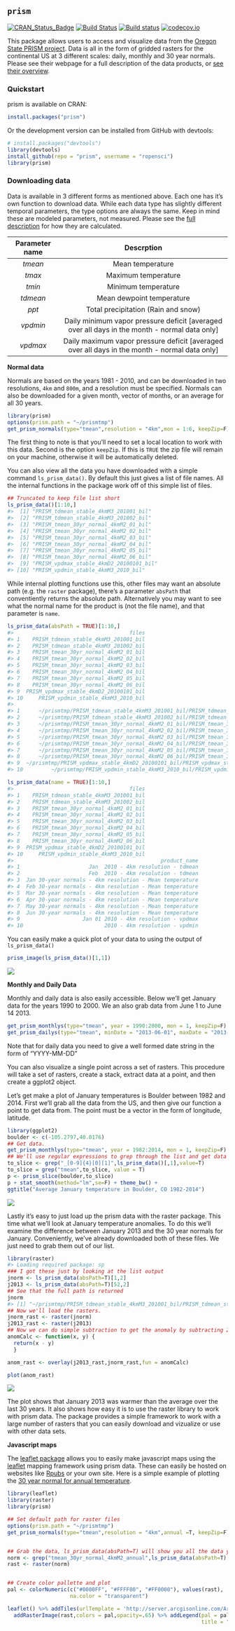 
<!-- README.md is generated from README.Rmd. Please edit that file -->

## `prism`

[![CRAN\_Status\_Badge](https://www.r-pkg.org/badges/version/prism)](https://cran.r-project.org/package=prism)
[![Build
Status](https://api.travis-ci.org/ropensci/prism.png?branch=master)](https://travis-ci.org/ropensci/prism)
[![Build
status](https://ci.appveyor.com/api/projects/status/ie38i6p5651pc1o5/branch/master)](https://ci.appveyor.com/project/sckott/prism/branch/master)
[![codecov.io](https://codecov.io/github/ropensci/prism/coverage.svg?branch=master)](https://codecov.io/github/ropensci/prism?branch=master)

This package allows users to access and visualize data from the [Oregon
State PRISM project](http://www.prism.oregonstate.edu/). Data is all in
the form of gridded rasters for the continental US at 3 different
scales: daily, monthly and 30 year normals. Please see their webpage for
a full description of the data products, or [see their
overview](http://www.prism.oregonstate.edu/documents/PRISM_datasets_aug2013.pdf).

### Quickstart

prism is available on CRAN:

``` r
install.packages("prism")
```

Or the development version can be installed from GitHub with devtools:

``` r
# install.packages("devtools")
library(devtools)
install_github(repo = "prism", username = "ropensci")
library(prism)
```

### Downloading data

Data is available in 3 different forms as mentioned above. Each one has
it’s own function to download data. While each data type has slightly
different temporal parameters, the type options are always the same.
Keep in mind these are modeled parameters, not measured. Please see the
[full
description](http://www.prism.oregonstate.edu/documents/Daly2008_PhysiographicMapping_IntJnlClim.pdf)
for how they are
calculated.

| Parameter name |                                           Descrption                                            |
| :------------: | :---------------------------------------------------------------------------------------------: |
|    *tmean*     |                                        Mean temperature                                         |
|     *tmax*     |                                       Maximum temperature                                       |
|     *tmin*     |                                       Minimum temperature                                       |
|    *tdmean*    |                                    Mean dewpoint temperature                                    |
|     *ppt*      |                               Total precipitation (Rain and snow)                               |
|    *vpdmin*    | Daily minimum vapor pressure deficit \[averaged over all days in the month - normal data only\] |
|    *vpdmax*    | Daily maximum vapor pressure deficit \[averaged over all days in the month - normal data only\] |

**Normal data**

Normals are based on the years 1981 - 2010, and can be downloaded in two
resolutions, `4km` and `800m`, and a resolution must be specified.
Normals can also be downloaded for a given month, vector of months, or
an average for all 30 years.

``` r
library(prism)
options(prism.path = "~/prismtmp")
get_prism_normals(type="tmean",resolution = "4km",mon = 1:6, keepZip=F)
```

The first thing to note is that you’ll need to set a local location to
work with this data. Second is the option `keepZip`. If this is `TRUE`
the zip file will remain on your machine, otherwise it will be
automatically deleted.

You can also view all the data you have downloaded with a simple command
`ls_prism_data()`. By default this just gives a list of file names. All
the internal functions in the package work off of this simple list of
files.

``` r
## Truncated to keep file list short
ls_prism_data()[1:10,]
#>  [1] "PRISM_tdmean_stable_4kmM3_201001_bil"  
#>  [2] "PRISM_tdmean_stable_4kmM3_201002_bil"  
#>  [3] "PRISM_tmean_30yr_normal_4kmM2_01_bil"  
#>  [4] "PRISM_tmean_30yr_normal_4kmM2_02_bil"  
#>  [5] "PRISM_tmean_30yr_normal_4kmM2_03_bil"  
#>  [6] "PRISM_tmean_30yr_normal_4kmM2_04_bil"  
#>  [7] "PRISM_tmean_30yr_normal_4kmM2_05_bil"  
#>  [8] "PRISM_tmean_30yr_normal_4kmM2_06_bil"  
#>  [9] "PRISM_vpdmax_stable_4kmD2_20100101_bil"
#> [10] "PRISM_vpdmin_stable_4kmM3_2010_bil"
```

While internal plotting functions use this, other files may want an
absolute path (e.g. the `raster` package), there’s a parameter `absPath`
that conventiently returns the absolute path. Alternatively you may want
to see what the normal name for the product is (not the file name), and
that parameter is `name`.

``` r
ls_prism_data(absPath = TRUE)[1:10,]
#>                                     files
#> 1    PRISM_tdmean_stable_4kmM3_201001_bil
#> 2    PRISM_tdmean_stable_4kmM3_201002_bil
#> 3    PRISM_tmean_30yr_normal_4kmM2_01_bil
#> 4    PRISM_tmean_30yr_normal_4kmM2_02_bil
#> 5    PRISM_tmean_30yr_normal_4kmM2_03_bil
#> 6    PRISM_tmean_30yr_normal_4kmM2_04_bil
#> 7    PRISM_tmean_30yr_normal_4kmM2_05_bil
#> 8    PRISM_tmean_30yr_normal_4kmM2_06_bil
#> 9  PRISM_vpdmax_stable_4kmD2_20100101_bil
#> 10     PRISM_vpdmin_stable_4kmM3_2010_bil
#>                                                                                        abs_path
#> 1      ~/prismtmp/PRISM_tdmean_stable_4kmM3_201001_bil/PRISM_tdmean_stable_4kmM3_201001_bil.bil
#> 2      ~/prismtmp/PRISM_tdmean_stable_4kmM3_201002_bil/PRISM_tdmean_stable_4kmM3_201002_bil.bil
#> 3      ~/prismtmp/PRISM_tmean_30yr_normal_4kmM2_01_bil/PRISM_tmean_30yr_normal_4kmM2_01_bil.bil
#> 4      ~/prismtmp/PRISM_tmean_30yr_normal_4kmM2_02_bil/PRISM_tmean_30yr_normal_4kmM2_02_bil.bil
#> 5      ~/prismtmp/PRISM_tmean_30yr_normal_4kmM2_03_bil/PRISM_tmean_30yr_normal_4kmM2_03_bil.bil
#> 6      ~/prismtmp/PRISM_tmean_30yr_normal_4kmM2_04_bil/PRISM_tmean_30yr_normal_4kmM2_04_bil.bil
#> 7      ~/prismtmp/PRISM_tmean_30yr_normal_4kmM2_05_bil/PRISM_tmean_30yr_normal_4kmM2_05_bil.bil
#> 8      ~/prismtmp/PRISM_tmean_30yr_normal_4kmM2_06_bil/PRISM_tmean_30yr_normal_4kmM2_06_bil.bil
#> 9  ~/prismtmp/PRISM_vpdmax_stable_4kmD2_20100101_bil/PRISM_vpdmax_stable_4kmD2_20100101_bil.bil
#> 10         ~/prismtmp/PRISM_vpdmin_stable_4kmM3_2010_bil/PRISM_vpdmin_stable_4kmM3_2010_bil.bil

ls_prism_data(name = TRUE)[1:10,]
#>                                     files
#> 1    PRISM_tdmean_stable_4kmM3_201001_bil
#> 2    PRISM_tdmean_stable_4kmM3_201002_bil
#> 3    PRISM_tmean_30yr_normal_4kmM2_01_bil
#> 4    PRISM_tmean_30yr_normal_4kmM2_02_bil
#> 5    PRISM_tmean_30yr_normal_4kmM2_03_bil
#> 6    PRISM_tmean_30yr_normal_4kmM2_04_bil
#> 7    PRISM_tmean_30yr_normal_4kmM2_05_bil
#> 8    PRISM_tmean_30yr_normal_4kmM2_06_bil
#> 9  PRISM_vpdmax_stable_4kmD2_20100101_bil
#> 10     PRISM_vpdmin_stable_4kmM3_2010_bil
#>                                               product_name
#> 1                      Jan  2010 - 4km resolution - tdmean
#> 2                      Feb  2010 - 4km resolution - tdmean
#> 3  Jan 30-year normals - 4km resolution - Mean temperature
#> 4  Feb 30-year normals - 4km resolution - Mean temperature
#> 5  Mar 30-year normals - 4km resolution - Mean temperature
#> 6  Apr 30-year normals - 4km resolution - Mean temperature
#> 7  May 30-year normals - 4km resolution - Mean temperature
#> 8  Jun 30-year normals - 4km resolution - Mean temperature
#> 9                    Jan 01 2010 - 4km resolution - vpdmax
#> 10                          2010 - 4km resolution - vpdmin
```

You can easily make a quick plot of your data to using the output of
`ls_prism_data()`

``` r
prism_image(ls_prism_data()[1,1])
```

![](man/figures/README-quick_plot-1.png)<!-- -->

**Monthly and Daily Data**

Monthly and daily data is also easily accessible. Below we’ll get
January data for the years 1990 to 2000. We an also grab data from June
1 to June 14 2013.

``` r
get_prism_monthlys(type="tmean", year = 1990:2000, mon = 1, keepZip=F)
get_prism_dailys(type="tmean", minDate = "2013-06-01", maxDate = "2013-06-14", keepZip=F)
```

Note that for daily data you need to give a well formed date string in
the form of “YYYY-MM-DD”

You can also visualize a single point across a set of rasters. This
procedure will take a set of rasters, create a stack, extract data at a
point, and then create a ggplot2 object.

Let’s get make a plot of January temperatures is Boulder between 1982
and 2014. First we’ll grab all the data from the US, and then give our
function a point to get data from. The point must be a vector in the
form of longitude, latitude.

``` r
library(ggplot2)
boulder <- c(-105.2797,40.0176)
## Get data.
get_prism_monthlys(type="tmean", year = 1982:2014, mon = 1, keepZip=F)
## We'll use regular expressions to grep through the list and get data only from the month of January
to_slice <- grep("_[0-9]{4}[0][1]",ls_prism_data()[,1],value=T)
to_slice = grep("tmean",to_slice, value = T)
p <- prism_slice(boulder,to_slice)
p + stat_smooth(method="lm",se=F) + theme_bw() + 
ggtitle("Average January temperature in Boulder, CO 1982-2014")
```

![](man/figures/README-plot_Boulder-1.png)<!-- -->

Lastly it’s easy to just load up the prism data with the raster package.
This time what we’ll look at January temperature anomalies. To do this
we’ll examine the difference between January 2013 and the 30 year
normals for January. Conveniently, we’ve already downloaded both of
these files. We just need to grab them out of our list.

``` r
library(raster)
#> Loading required package: sp
### I got these just by looking at the list output
jnorm <- ls_prism_data(absPath=T)[1,2]
j2013 <- ls_prism_data(absPath=T)[52,2]
## See that the full path is returned
jnorm
#> [1] "~/prismtmp/PRISM_tdmean_stable_4kmM3_201001_bil/PRISM_tdmean_stable_4kmM3_201001_bil.bil"
## Now we'll load the rasters.
jnorm_rast <- raster(jnorm)
j2013_rast <- raster(j2013)
## Now we can do simple subtraction to get the anomaly by subtracting 2014 from the 30 year normal map
anomCalc <- function(x, y) {
  return(x - y)
  }

anom_rast <- overlay(j2013_rast,jnorm_rast,fun = anomCalc)

plot(anom_rast)
```

![](man/figures/README-raster_math-1.png)<!-- -->

The plot shows that January 2013 was warmer than the average over the
last 30 years. It also shows how easy it is to use the raster library to
work with prism data. The package provides a simple framework to work
with a large number of rasters that you can easily download and
vizualize or use with other data sets.

**Javascript maps**

The [leaflet package](https://cran.r-project.org/web/packages/leaflet/)
allows you to easily make javascript maps using the
[leaflet](http://leafletjs.com/) mapping framework using prism data.
These can easily be hosted on websites like [Rpubs](https://rpubs.com/)
or your own site. Here is a simple example of plotting the [30 year
normal for annual temperature](https://rpubs.com/DistribEcology/122453).

``` r
library(leaflet)
library(raster)
library(prism)

## Set default path for raster files
options(prism.path = "~/prismtmp")
get_prism_normals(type="tmean",resolution = "4km",annual =T, keepZip=F)


## Grab the data, ls_prism_data(absPath=T) will show you all the data you've downloaded
norm <- grep("tmean_30yr_normal_4kmM2_annual",ls_prism_data(absPath=T)[,2],value=T)
rast <- raster(norm)


## Create color pallette and plot
pal <- colorNumeric(c("#0000FF", "#FFFF00", "#FF0000"), values(rast),
                    na.color = "transparent")

leaflet() %>% addTiles(urlTemplate = 'http://server.arcgisonline.com/ArcGIS/rest/services/World_Imagery/MapServer/tile/{z}/{y}/{x}') %>% 
  addRasterImage(rast,colors = pal,opacity=.65) %>% addLegend(pal = pal, values = values(rast),
                                                              title = "Deg C")
```
